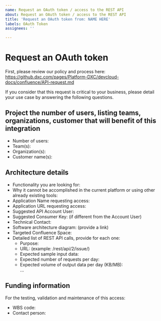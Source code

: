 ```yaml
---
name: Request an OAuth token / access to the REST API
about: Request an OAuth token / access to the REST API
title: 'Request an OAuth token from: NAME HERE'
labels: OAuth Token
assignees: ''

---
```


# Request an OAuth token

First, please review our policy and process here: https://github.dxc.com/pages/Platform-DXC/devcloud-docs/confluence/API-request.md

If you consider that this request is critical to your business, please detail your use case by answering the following questions.
    
## Project the number of users, listing teams, organizations, customer that will benefit of this integration

  * Number of users:
  * Team(s):
  * Organization(s): 
  * Customer name(s): 

## Architecture details

 * Functionality you are looking for:
 * Why it cannot be accomplished in the current platform or using other already existing tools: 
 * Application Name requesting access: 
 * Application URL requesting access: 
 * Suggested API Account User: 
 * Suggested Consumer Key: (if different from the Account User)
 * Technical Contact: 
 * Software architecture diagram: (provide a link)
 * Targeted Confluence Space:
 * Detailed list of REST API calls, provide for each one:
   * Purpose: 
   * URL: (example: /rest/api/2/issue/)
   * Expected sample input data: 
   * Expected number of requests per day: 
   * Expected volume of output data per day (KB/MB):    
   ...

## Funding information
For the testing, validation and maintenance of this access:
  * WBS code: 
  * Contact person:
